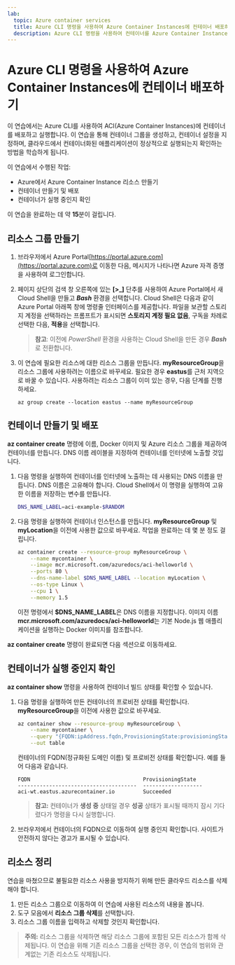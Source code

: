 ```yaml
---
lab:
  topic: Azure container services
  title: Azure CLI 명령을 사용하여 Azure Container Instances에 컨테이너 배포하기
  description: Azure CLI 명령을 사용하여 컨테이너를 Azure Container Instances에 배포하는 방법을 알아보세요.
---
```


# Azure CLI 명령을 사용하여 Azure Container Instances에 컨테이너 배포하기

이 연습에서는 Azure CLI를 사용하여 ACI(Azure Container Instances)에 컨테이너를 배포하고 실행합니다. 이 연습을 통해 컨테이너 그룹을 생성하고, 컨테이너 설정을 지정하며, 클라우드에서 컨테이너화된 애플리케이션이 정상적으로 실행되는지 확인하는 방법을 학습하게 됩니다.

이 연습에서 수행된 작업:

* Azure에서 Azure Container Instance 리소스 만들기
* 컨테이너 만들기 및 배포
* 컨테이너가 실행 중인지 확인

이 연습을 완료하는 데 약 **15**분이 걸립니다.

## 리소스 그룹 만들기

1. 브라우저에서 Azure Portal[https://portal.azure.com](https://portal.azure.com)로 이동한 다음, 메시지가 나타나면 Azure 자격 증명을 사용하여 로그인합니다.

1. 페이지 상단의 검색 창 오른쪽에 있는 **[\>_]** 단추를 사용하여 Azure Portal에서 새 Cloud Shell을 만들고 ***Bash*** 환경을 선택합니다. Cloud Shell은 다음과 같이 Azure Portal 아래쪽 창에 명령줄 인터페이스를 제공합니다. 파일을 보관할 스토리지 계정을 선택하라는 프롬프트가 표시되면 **스토리지 계정 필요 없음**, 구독을 차례로 선택한 다음, **적용**을 선택합니다.

    > **참고**: 이전에 *PowerShell* 환경을 사용하는 Cloud Shell을 만든 경우 ***Bash***로 전환합니다.

1. 이 연습에 필요한 리소스에 대한 리소스 그룹을 만듭니다. **myResourceGroup**을 리소스 그룹에 사용하려는 이름으로 바꾸세요. 필요한 경우 **eastus**를 근처 지역으로 바꿀 수 있습니다. 사용하려는 리소스 그룹이 이미 있는 경우, 다음 단계를 진행하세요.

    ```
    az group create --location eastus --name myResourceGroup
    ```

## 컨테이너 만들기 및 배포

**az container create** 명령에 이름, Docker 이미지 및 Azure 리소스 그룹을 제공하여 컨테이너를 만듭니다. DNS 이름 레이블을 지정하여 컨테이너를 인터넷에 노출할 것입니다.

1. 다음 명령을 실행하여 컨테이너를 인터넷에 노출하는 데 사용되는 DNS 이름을 만듭니다. DNS 이름은 고유해야 합니다. Cloud Shell에서 이 명령을 실행하여 고유한 이름을 저장하는 변수를 만듭니다.

    ```bash
    DNS_NAME_LABEL=aci-example-$RANDOM
    ```

1. 다음 명령을 실행하여 컨테이너 인스턴스를 만듭니다. **myResourceGroup** 및 **myLocation**을 이전에 사용한 값으로 바꾸세요. 작업을 완료하는 데 몇 분 정도 걸립니다.

    ```bash
    az container create --resource-group myResourceGroup \
        --name mycontainer \
        --image mcr.microsoft.com/azuredocs/aci-helloworld \
        --ports 80 \
        --dns-name-label $DNS_NAME_LABEL --location myLocation \
        --os-type Linux \
        --cpu 1 \
        --memory 1.5 
    ```

    이전 명령에서 **$DNS_NAME_LABEL**은 DNS 이름을 지정합니다. 이미지 이름 **mcr.microsoft.com/azuredocs/aci-helloworld**는 기본 Node.js 웹 애플리케이션을 실행하는 Docker 이미지를 참조합니다.

**az container create** 명령이 완료되면 다음 섹션으로 이동하세요.

## 컨테이너가 실행 중인지 확인

**az container show** 명령을 사용하여 컨테이너 빌드 상태를 확인할 수 있습니다. 

1. 다음 명령을 실행하여 만든 컨테이너의 프로비전 상태를 확인합니다. **myResourceGroup**을 이전에 사용한 값으로 바꾸세요.

    ```bash
    az container show --resource-group myResourceGroup \
        --name mycontainer \
        --query "{FQDN:ipAddress.fqdn,ProvisioningState:provisioningState}" \
        --out table 
    ```

    컨테이너의 FQDN(정규화된 도메인 이름) 및 프로비전 상태를 확인합니다. 예를 들어 다음과 같습니다.

    ```
    FQDN                                    ProvisioningState
    --------------------------------------  -------------------
    aci-wt.eastus.azurecontainer.io         Succeeded
    ```

    > **참고:** 컨테이너가 **생성 중** 상태일 경우 **성공** 상태가 표시될 때까지 잠시 기다렸다가 명령을 다시 실행합니다.

1. 브라우저에서 컨테이너의 FQDN으로 이동하여 실행 중인지 확인합니다. 사이트가 안전하지 않다는 경고가 표시될 수 있습니다.

## 리소스 정리

연습을 마쳤으므로 불필요한 리소스 사용을 방지하기 위해 만든 클라우드 리소스를 삭제해야 합니다.

1. 만든 리소스 그룹으로 이동하여 이 연습에 사용된 리소스의 내용을 봅니다.
1. 도구 모음에서 **리소스 그룹 삭제**를 선택합니다.
1. 리소스 그룹 이름을 입력하고 삭제할 것인지 확인합니다.

> **주의:** 리소스 그룹을 삭제하면 해당 리소스 그룹에 포함된 모든 리소스가 함께 삭제됩니다. 이 연습을 위해 기존 리소스 그룹을 선택한 경우, 이 연습의 범위와 관계없는 기존 리소스도 삭제됩니다.
